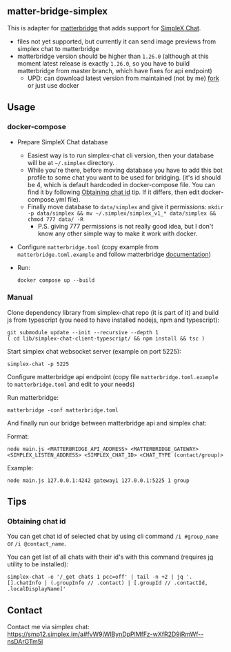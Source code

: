 ## matter-bridge-simplex

This is adapter for [matterbridge](https://github.com/42wim/matterbridge) that
adds support for [SimpleX Chat](https://github.com/simplex-chat/simplex-chat).

* files not yet supported, but currently it can send image previews from
  simplex chat to matterbridge
* matterbridge version should be higher than `1.26.0` (although at this moment
  latest release is exactly `1.26.0`, so you have to build matterbridge from
  master branch, which have fixes for api endpoint)
  * UPD: can download latest version from maintained (not by me)
    [fork](https://github.com/bibanon/matterbridge/releases) or just use docker

## Usage

### docker-compose

* Prepare SimpleX Chat database
  * Easiest way is to run simplex-chat cli version, then your database will be
    at `~/.simplex` directory.
  * While you're there, before moving database you have to add this bot profile
    to some chat you want to be used for bridging. (it's id should be 4, which
    is default hardcoded in docker-compose file. You can find it by following
    [Obtaining chat id](#Obtaining_chat_id) tip. If it differs, then edit
    docker-compose.yml file).
  * Finally move database to `data/simplex` and give it permissions: `mkdir -p
    data/simplex && mv ~/.simplex/simplex_v1_* data/simplex && chmod 777 data/
    -R`
    * P.S. giving 777 permissions is not really good idea, but I don't know any
      other simple way to make it work with docker.
* Configure `matterbridge.toml` (copy example from `matterbridge.toml.example`
  and follow matterbridge
  [documentation](https://github.com/42wim/matterbridge/wiki/How-to-create-your-config))
* Run:

  ```
  docker compose up --build
  ```

### Manual

Clone dependency library from simplex-chat repo (it is part of it) and build js
from typescript (you need to have installed nodejs, npm and typescript):

```
git submodule update --init --recursive --depth 1
( cd lib/simplex-chat-client-typescript/ && npm install && tsc )
```

Start simplex chat websocket server (example on port 5225):

```
simplex-chat -p 5225
```

Configure matterbridge api endpoint (copy file `matterbridge.toml.example` to
`matterbridge.toml` and edit to your needs)

Run matterbridge:

```
matterbridge -conf matterbridge.toml
```

And finally run our bridge between matterbridge api and simplex chat:

Format:

```
node main.js <MATTERBRIDGE_API_ADDRESS> <MATTERBRIDGE_GATEWAY> <SIMPLEX_LISTEN_ADDRESS> <SIMPLEX_CHAT_ID> <CHAT_TYPE (contact/group)>
```

Example:

```
node main.js 127.0.0.1:4242 gateway1 127.0.0.1:5225 1 group
```

## Tips

### Obtaining chat id

You can get chat id of selected chat by using cli command `/i #group_name` or
`/i @contact_name`.

You can get list of all chats with their id's with this command (requires
[jq](https://github.com/jqlang/jq) utility to be installed):

```
simplex-chat -e '/_get chats 1 pcc=off' | tail -n +2 | jq '.[].chatInfo | (.groupInfo // .contact) | [.groupId // .contactId, .localDisplayName]'
```

## Contact

Contact me via simplex chat: <https://smp12.simplex.im/a#fvW9jWlBynDpPlMfFz-wXfR2D9iRmWf--nsDArGTm5I>
